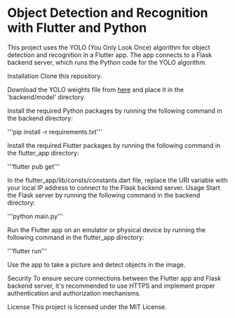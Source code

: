 # Object Detection and Recognition with Flutter and Python
This project uses the YOLO (You Only Look Once) algorithm for object detection and recognition in a Flutter app. The app connects to a Flask backend server, which runs the Python code for the YOLO algorithm.

Installation
Clone this repository.

Download the YOLO weights file from [here](https://drive.google.com/file/d/1Z-jrUIoIQPUDNYaXE9GyHnliMvwspP82/view?usp=share_link) and place it in the 'backend/model' directory.

Install the required Python packages by running the following command in the backend directory:

'''pip install -r requirements.txt'''

Install the required Flutter packages by running the following command in the flutter_app directory:

'''flutter pub get'''

In the flutter_app/lib/consts/constants.dart file, replace the URI variable with your local IP address to connect to the Flask backend server.
Usage
Start the Flask server by running the following command in the backend directory:

'''python main.py'''

Run the Flutter app on an emulator or physical device by running the following command in the flutter_app directory:

'''flutter run'''

Use the app to take a picture and detect objects in the image.

Security
To ensure secure connections between the Flutter app and Flask backend server, it's recommended to use HTTPS and implement proper authentication and authorization mechanisms.

License
This project is licensed under the MIT License.
